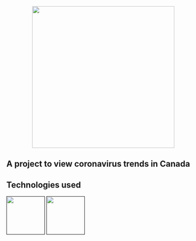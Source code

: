  <p align="center">
 <img src='/src/assets/illustration.png' width='370'>
 </p>

## A project to view coronavirus trends in Canada

## Technologies used

[<img src='https://img.icons8.com/color/344/javascript.png' height='100'>]() [<img src='https://cdn.iconscout.com/icon/free/png-256/react-3-1175109.png' height='100'>]()
